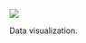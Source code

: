 ![](https://db-feed.s3.amazonaws.com/legacy/Screenshot_from_2019_12_17_16_55_42-1576619809944.png)

Data visualization.
